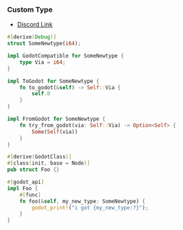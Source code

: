 

### Custom Type
+ [Discord Link](https://discord.com/channels/723850269347283004/940237853999386654/1153736697352306749)
```rust
#[derive(Debug)]
struct SomeNewtype(i64);

impl GodotCompatible for SomeNewtype {
    type Via = i64;
}

impl ToGodot for SomeNewtype {
    fn to_godot(&self) -> Self::Via {
        self.0
    }
}

impl FromGodot for SomeNewtype {
    fn try_from_godot(via: Self::Via) -> Option<Self> {
        Some(Self(via))
    }
}

#[derive(GodotClass)]
#[class(init, base = Node)]
pub struct Foo {}

#[godot_api]
impl Foo {
    #[func]
    fn foo(&self, my_new_type: SomeNewtype) {
        godot_print!("i got {my_new_type:?}");
    }
}
```
